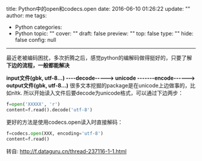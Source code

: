 title: Python中的open和codecs.open
date: 2016-06-10 01:26:22
update: ""
author: me
tags:
- Python
categories:
- Python
topic: ""
cover: ""
draft: false
preview: ""
top: false
type: ""
hide: false
config: null


---



最近老被编码困扰，多次折腾之后，感觉python的编解码做得挺好的，只要了解**下边的流程，一般都能解决**

**input文件(gbk, utf-8...)   ----decode----->   unicode  -------encode------> output文件(gbk, utf-8...)**
很多文本挖掘的package是在unicode上边做事的，比如nltk. 所以开始读入文件后要decode为unicode格式，可以通过下边两步：
```python
f=open('XXXXX', 'r')
content=f.read().decode('utf-8')
```

更好的方法是使用codecs.open读入时直接解码：
```python
f=codecs.open(XXX, encoding='utf-8')
content=f.read()
```


转自: http://f.dataguru.cn/thread-237116-1-1.html
